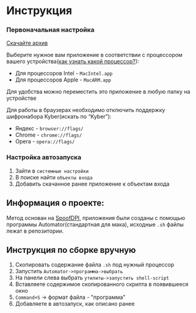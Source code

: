 # Инструкция
### Первоначальная настройка
[Скачайте архив](https://github.com/maxletsplay1/BB-DPI-Mac/archive/refs/heads/main.zip)

Выберите нужное вам приложение в соответствии с процессором вашего устройства([как узнать какой процессор?](https://support.apple.com/ru-ru/116943)):
- Для процессоров Intel - `MacIntel.app`
- Для процессоров Apple - `MacARM.app`

Для удобства можно переместить это приложение в любую папку на устройстве

Для работы в браузерах необходимо отключить поддержку шифронабора Kyber(искать по “Kyber”):
- Яндекс - `browser://flags/`
- Chrome - `chrome://flags/`
- Opera - `opera://flags/`
### Настройка автозапуска
1) Зайти в `системные настройки`
2) В поиске найти `объекты входа`
3) Добавить скачанное ранее приложение к объектам входа

## Информация о проекте:
Метод основан на [SpoofDPI](https://github.com/xvzc/SpoofDPI), приложения были созданы с помощью программы Automator(стандартная для мака), исходные `.sh` файлы лежат в репозитории.

## Инструкция по сборке вручную
1) Скопировать содержание файла `.sh` под нужный процессор
2) Запустить `Automator->программа->выбрать`
3) На панели слева выбрать `утилиты->запустить shell-script`
4) Вставляете содержимое скопированного скрипта в появившееся окно
5) `Command+S` -> формат файла - "программа"
6) Добавляете в автозапуск, как описано ранее




